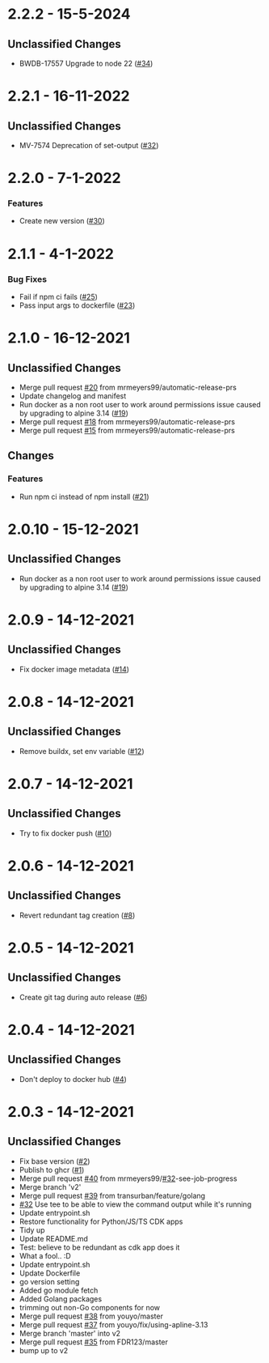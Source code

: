 # 2.2.2 - 15-5-2024

## Unclassified Changes

- BWDB-17557 Upgrade to node 22 ([#34](https://github.com/Bandwidth/aws-cdk-github-actions/issues34))

# 2.2.1 - 16-11-2022

## Unclassified Changes

- MV-7574 Deprecation of set-output ([#32](https://github.com/Bandwidth/aws-cdk-github-actions/issues32))

# 2.2.0 - 7-1-2022
### Features
    
- Create new version ([#30](https://github.com/Bandwidth/aws-cdk-github-actions/issues30))

# 2.1.1 - 4-1-2022
### Bug Fixes
    
- Fail if npm ci fails ([#25](https://github.com/mrmeyers99/aws-cdk-github-actions/issues25))
- Pass input args to dockerfile ([#23](https://github.com/mrmeyers99/aws-cdk-github-actions/issues23))

# 2.1.0 - 16-12-2021

## Unclassified Changes

- Merge pull request [#20](https://github.com/mrmeyers99/aws-cdk-github-actions/issues20) from mrmeyers99/automatic-release-prs
- Update changelog and manifest
- Run docker as a non root user to work around permissions issue caused by upgrading to alpine 3.14 ([#19](https://github.com/mrmeyers99/aws-cdk-github-actions/issues19))
- Merge pull request [#18](https://github.com/mrmeyers99/aws-cdk-github-actions/issues18) from mrmeyers99/automatic-release-prs
- Merge pull request [#15](https://github.com/mrmeyers99/aws-cdk-github-actions/issues15) from mrmeyers99/automatic-release-prs

## Changes

### Features
    
- Run npm ci instead of npm install ([#21](https://github.com/mrmeyers99/aws-cdk-github-actions/issues21))

# 2.0.10 - 15-12-2021

## Unclassified Changes

- Run docker as a non root user to work around permissions issue caused by upgrading to alpine 3.14 ([#19](https://github.com/mrmeyers99/aws-cdk-github-actions/issues19))

# 2.0.9 - 14-12-2021

## Unclassified Changes

- Fix docker image metadata ([#14](https://github.com/mrmeyers99/aws-cdk-github-actions/issues14))

# 2.0.8 - 14-12-2021

## Unclassified Changes

- Remove buildx, set env variable ([#12](https://github.com/mrmeyers99/aws-cdk-github-actions/issues12))

# 2.0.7 - 14-12-2021

## Unclassified Changes

- Try to fix docker push ([#10](https://github.com/mrmeyers99/aws-cdk-github-actions/issues10))

# 2.0.6 - 14-12-2021

## Unclassified Changes

- Revert redundant tag creation ([#8](https://github.com/mrmeyers99/aws-cdk-github-actions/issues8))

# 2.0.5 - 14-12-2021

## Unclassified Changes

- Create git tag during auto release ([#6](https://github.com/mrmeyers99/aws-cdk-github-actions/issues6))

# 2.0.4 - 14-12-2021

## Unclassified Changes

- Don't deploy to docker hub ([#4](https://github.com/mrmeyers99/aws-cdk-github-actions/issues4))

# 2.0.3 - 14-12-2021

## Unclassified Changes

- Fix base version ([#2](https://github.com/mrmeyers99/aws-cdk-github-actions/issues2))
- Publish to ghcr ([#1](https://github.com/mrmeyers99/aws-cdk-github-actions/issues1))
- Merge pull request [#40](https://github.com/mrmeyers99/aws-cdk-github-actions/issues40) from mrmeyers99/[#32](https://github.com/mrmeyers99/aws-cdk-github-actions/issues32)-see-job-progress
- Merge branch 'v2'
- Merge pull request [#39](https://github.com/mrmeyers99/aws-cdk-github-actions/issues39) from transurban/feature/golang
- [#32](https://github.com/mrmeyers99/aws-cdk-github-actions/issues32) Use tee to be able to view the command output while it's running
- Update entrypoint.sh
- Restore functionality for Python/JS/TS CDK apps
- Tidy up
- Update README.md
- Test: believe to be redundant as cdk app does it
- What a fool..  :D
- Update entrypoint.sh
- Update Dockerfile
- go version setting
- Added go module fetch
- Added Golang packages
- trimming out non-Go components for now
- Merge pull request [#38](https://github.com/mrmeyers99/aws-cdk-github-actions/issues38) from youyo/master
- Merge pull request [#37](https://github.com/mrmeyers99/aws-cdk-github-actions/issues37) from youyo/fix/using-apline-3.13
- Merge branch 'master' into v2
- Merge pull request [#35](https://github.com/mrmeyers99/aws-cdk-github-actions/issues35) from FDR123/master
- bump up to v2

